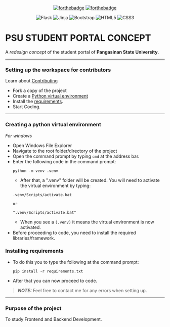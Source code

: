 <!-- BADGES -->
<div align="center">

[![forthebadge](https://forthebadge.com/images/badges/built-by-developers.svg)](https://forthebadge.com)
[![forthebadge](https://forthebadge.com/images/badges/made-with-python.svg)](https://forthebadge.com)  

![Flask](https://img.shields.io/badge/flask-%23000.svg?style=for-the-badge&logo=flask&logoColor=white)
![Jinja](https://img.shields.io/badge/jinja-white.svg?style=for-the-badge&logo=jinja&logoColor=black)
![Bootstrap](https://img.shields.io/badge/bootstrap-%23563D7C.svg?style=for-the-badge&logo=bootstrap&logoColor=white)
![HTML5](https://img.shields.io/badge/html5-%23E34F26.svg?style=for-the-badge&logo=html5&logoColor=white)
![CSS3](https://img.shields.io/badge/css3-%231572B6.svg?style=for-the-badge&logo=css3&logoColor=white)

</div>  

# PSU STUDENT PORTAL CONCEPT
A *redesign concept* of the student portal of **Pangasinan State University**.

---

### Setting up the workspace for contributors
Learn about [Contributing](https://docs.github.com/en/get-started/quickstart/contributing-to-projects)
- Fork a copy of the project
- Create a [Python virtual environment](#creating-a-python-virtual-environment)
- Install the [requirements](#installing-requirements).
- Start Coding.

---

### Creating a python virtual environment
*For windows*
- Open Windows File Explorer
- Navigate to the root folder/directory of the project
- Open the command prompt by typing `cmd` at the address bar.
- Enter the following code in the command prompt: 
    ```
    python -m venv .venv
    ```
    - After that, a ".venv" folder will be created. You will need to activate the virtual environment by typing:
    ```
    .venv/Scripts/activate.bat

    or

    ".venv/Scripts/activate.bat"
    ```
    - When you see a `(.venv)` it means the virtual environment is now activated.
- Before proceeding to code, you need to install the required libraries/framework.

### Installing requirements
- To do this you to type the following at the command prompt:
    ```
    pip install -r requirements.txt
    ```
- After that you can now proceed to code.


> **_NOTE:_** Feel free to contact me for any errors when setting up.

---

### Purpose of the project
To study Frontend and Backend Development.
